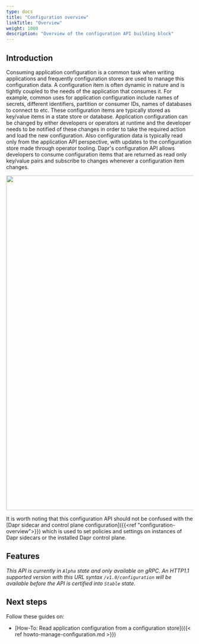 ```yaml
---
type: docs
title: "Configuration overview"
linkTitle: "Overview"
weight: 1000
description: "Overview of the configuration API building block"
---
```


## Introduction

Consuming application configuration is a common task when writing applications and frequently configuration stores are used to manage this configuration data. A configuration item is often dynamic in nature and is tightly coupled to the needs of the application that consumes it. For example, common uses for application configuration include names of secrets, different identifiers, partition or consumer IDs, names of databases to connect to etc. These configuration items are typically stored as key/value items in a state store or database. Application configuration can be changed by either developers or operators at runtime and the developer needs to be notified of these changes in order to take the required action and load the new configuration. Also configuration data is typically read only from the application API perspective, with updates to the configuration store made through operator tooling. Dapr's configuration API allows developers to consume configuration items that are returned as read only key/value pairs and subscribe to changes whenever a configuration item changes.

<img src="/images/configuration-api-overview.png" width=900>

It is worth noting that this configuration API should not be confused with the [Dapr sidecar and control plane configuration]({{<ref "configuration-overview">}}) which is used to set policies and settings on instances of Dapr sidecars or the installed Dapr control plane.

## Features

*This API is currently in `Alpha` state and only available on gRPC. An HTTP1.1 supported version with this URL syntax `/v1.0/configuration` will be available before the API is certified into `Stable` state.*

## Next steps
Follow these guides on:
- [How-To: Read application configuration from a configuration store]({{< ref howto-manage-configuration.md >}})

